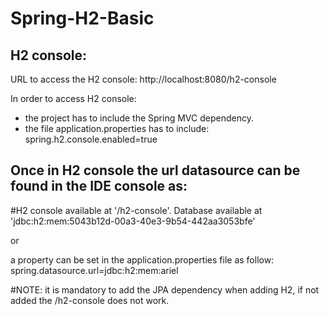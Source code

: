 # Spring-H2-Basic


H2 console:
-----------

URL to access the H2 console: http://localhost:8080/h2-console

In order to access H2 console:

- the project has to include the Spring MVC dependency.
- the file application.properties has to include: spring.h2.console.enabled=true

Once in H2 console the url datasource can be found in the IDE console as:
-------------------------------------------------------------------------

  #H2 console available at '/h2-console'. Database available at 'jdbc:h2:mem:5043b12d-00a3-40e3-9b54-442aa3053bfe'
  
  or
  
  a property can be set in the application.properties file as follow: spring.datasource.url=jdbc:h2:mem:ariel
  
  
  #NOTE: it is mandatory to add the JPA dependency when adding H2, if not added the /h2-console does not work.
